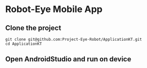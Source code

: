 # Robot-Eye Mobile App
## Clone the project
```
git clone git@github.com:Project-Eye-Robot/ApplicationKT.git
cd ApplicationKT
```
## Open AndroidStudio and run on device